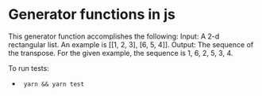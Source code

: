 # Generator functions in js

This generator function accomplishes the following:
Input: A 2-d rectangular list. An example is [[1, 2, 3], [6, 5, 4]].
Output: The sequence of the transpose. For the given example, the sequence is 1, 6, 2, 5, 3, 4.

To run tests:
- ` yarn && yarn test`
